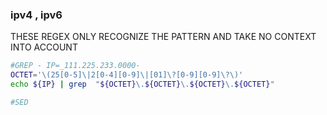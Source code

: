 ### ipv4 , ipv6
THESE REGEX ONLY RECOGNIZE THE PATTERN AND TAKE NO CONTEXT INTO ACCOUNT
```bash
#GREP - IP=_111.225.233.0000-
OCTET='\(25[0-5]\|2[0-4][0-9]\|[01]\?[0-9][0-9]\?\)'
echo ${IP} | grep  "${OCTET}\.${OCTET}\.${OCTET}\.${OCTET}" 
```

```bash
#SED
```

